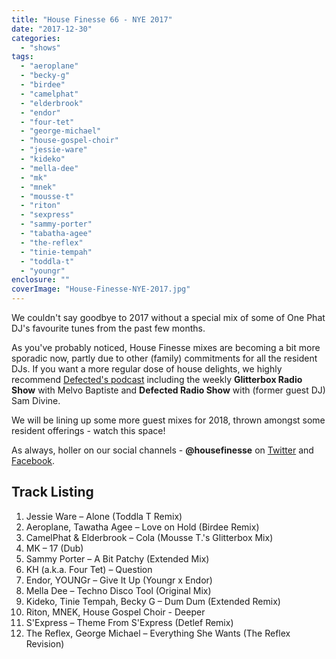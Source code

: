 ```yaml
---
title: "House Finesse 66 - NYE 2017"
date: "2017-12-30"
categories: 
  - "shows"
tags: 
  - "aeroplane"
  - "becky-g"
  - "birdee"
  - "camelphat"
  - "elderbrook"
  - "endor"
  - "four-tet"
  - "george-michael"
  - "house-gospel-choir"
  - "jessie-ware"
  - "kideko"
  - "mella-dee"
  - "mk"
  - "mnek"
  - "mousse-t"
  - "riton"
  - "sexpress"
  - "sammy-porter"
  - "tabatha-agee"
  - "the-reflex"
  - "tinie-tempah"
  - "toddla-t"
  - "youngr"
enclosure: ""
coverImage: "House-Finesse-NYE-2017.jpg"
---
```


We couldn't say goodbye to 2017 without a special mix of some of One Phat DJ's favourite tunes from the past few months.

As you've probably noticed, House Finesse mixes are becoming a bit more sporadic now, partly due to other (family) commitments for all the resident DJs. If you want a more regular dose of house delights, we highly recommend [Defected's podcast](https://soundcloud.com/defectedrecords) including the weekly **Glitterbox Radio Show** with Melvo Baptiste and **Defected Radio Show** with (former guest DJ) Sam Divine.

We will be lining up some more guest mixes for 2018, thrown amongst some resident offerings - watch this space!

As always, holler on our social channels - **@housefinesse** on [Twitter](https://twitter.com/housefinesse) and [Facebook](https://www.facebook.com/HouseFinesse/).

## Track Listing

1. Jessie Ware – Alone (Toddla T Remix)
2. Aeroplane, Tawatha Agee – Love on Hold (Birdee Remix)
3. CamelPhat & Elderbrook – Cola (Mousse T.'s Glitterbox Mix)
4. MK – 17 (Dub)
5. Sammy Porter – A Bit Patchy (Extended Mix)
6. KH (a.k.a. Four Tet) – Question
7. Endor, YOUNGr – Give It Up (Youngr x Endor)
8. Mella Dee – Techno Disco Tool (Original Mix)
9. Kideko, Tinie Tempah, Becky G – Dum Dum (Extended Remix)
10. Riton, MNEK, House Gospel Choir - Deeper
11. S'Express – Theme From S'Express (Detlef Remix)
12. The Reflex, George Michael – Everything She Wants (The Reflex Revision)
